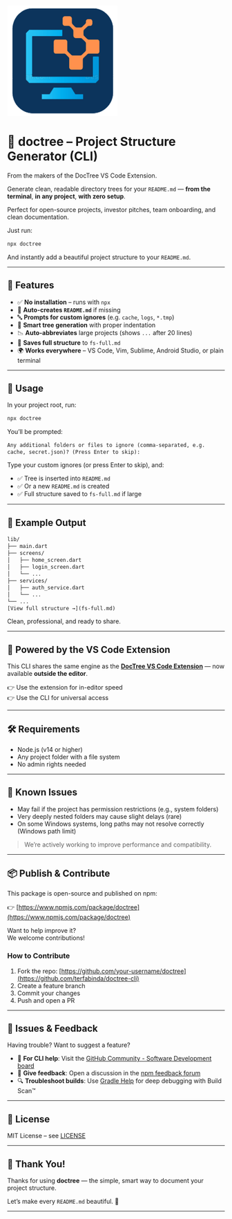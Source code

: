 ![Logo](doctree.png)

# 🌲 doctree – Project Structure Generator (CLI)

From the makers of the DocTree VS Code Extension.

Generate clean, readable directory trees for your `README.md` — **from the terminal**, **in any project**, **with zero setup**.

Perfect for open-source projects, investor pitches, team onboarding, and clean documentation.

Just run:

```bash
npx doctree
```

And instantly add a beautiful project structure to your `README.md`.

---

## 🌟 Features

- ✅ **No installation** – runs with `npx`
- 📄 **Auto-creates `README.md`** if missing
- 🔤 **Prompts for custom ignores** (e.g. `cache`, `logs`, `*.tmp`)
- 🌳 **Smart tree generation** with proper indentation
- 📉 **Auto-abbreviates** large projects (shows `...` after 20 lines)
- 💾 **Saves full structure** to `fs-full.md`
- 🌍 **Works everywhere** – VS Code, Vim, Sublime, Android Studio, or plain terminal

---

## 🚀 Usage

In your project root, run:

```bash
npx doctree
```

You’ll be prompted:

```
Any additional folders or files to ignore (comma-separated, e.g. cache, secret.json)? (Press Enter to skip):
```

Type your custom ignores (or press Enter to skip), and:

- ✅ Tree is inserted into `README.md`
- ✅ Or a new `README.md` is created
- ✅ Full structure saved to `fs-full.md` if large

---

## 🧩 Example Output

```text
lib/
├── main.dart
├── screens/
│   ├── home_screen.dart
│   ├── login_screen.dart
│   └── ...
├── services/
│   ├── auth_service.dart
│   └── ...
└── ...
[View full structure →](fs-full.md)
```

Clean, professional, and ready to share.

---

## 🔄 Powered by the VS Code Extension

This CLI shares the same engine as the **[DocTree VS Code Extension](https://marketplace.visualstudio.com/items?itemName=terfabinda.doctree)** — now available **outside the editor**.

👉 Use the extension for in-editor speed  
👉 Use the CLI for universal access

---

## 🛠️ Requirements

- Node.js (v14 or higher)
- Any project folder with a file system
- No admin rights needed

---

## 🐛 Known Issues

- May fail if the project has permission restrictions (e.g., system folders)
- Very deeply nested folders may cause slight delays (rare)
- On some Windows systems, long paths may not resolve correctly (Windows path limit)

> We’re actively working to improve performance and compatibility.

---

## 📦 Publish & Contribute

This package is open-source and published on npm:

👉 [https://www.npmjs.com/package/doctree](https://www.npmjs.com/package/doctree)

Want to help improve it?  
We welcome contributions!

### How to Contribute

1. Fork the repo: [https://github.com/your-username/doctree](https://github.com/terfabinda/doctree-cli)
2. Create a feature branch
3. Commit your changes
4. Push and open a PR

---

## 🐛 Issues & Feedback

Having trouble? Want to suggest a feature?

- 💬 **For CLI help**: Visit the [GitHub Community - Software Development board](https://github.com/community/discussions?discussions_q=repo%3Anpm%2Fcli)
- 📣 **Give feedback**: Open a discussion in the [npm feedback forum](https://www.npmjs.com/support)
- 🔍 **Troubleshoot builds**: Use [Gradle Help](https://help.gradle.org) for deep debugging with Build Scan™

---

## 📄 License

MIT License – see [LICENSE](LICENSE)

---

## 🎉 Thank You!

Thanks for using **doctree** — the simple, smart way to document your project structure.

Let’s make every `README.md` beautiful. 💫

---
